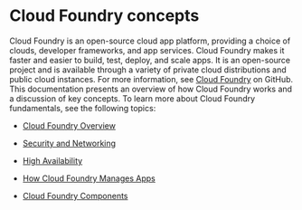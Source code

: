 # Cloud Foundry concepts
Cloud Foundry is an open-source cloud app platform, providing a choice of clouds, developer
frameworks, and app services. Cloud Foundry makes it faster and easier to build, test, deploy, and scale apps. It is an open-source project and is available through a variety of private cloud distributions and public cloud instances. For more information, see [Cloud Foundry](https://github.com/cloudfoundry) on GitHub.
This documentation presents an overview of
how Cloud Foundry works and a discussion of key concepts.
To learn more about Cloud Foundry fundamentals, see the following topics:

* [Cloud Foundry Overview](https://docs.cloudfoundry.org/concepts/overview.html)

* [Security and Networking](https://docs.cloudfoundry.org/concepts/security-index.html)

* [High Availability](https://docs.cloudfoundry.org/concepts/ha-index.html)

* [How Cloud Foundry Manages Apps](https://docs.cloudfoundry.org/concepts/apps-index.html)

* [Cloud Foundry Components](https://docs.cloudfoundry.org/concepts/architecture/)